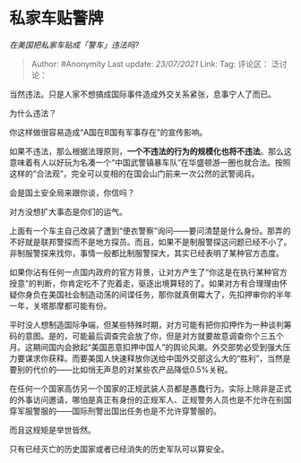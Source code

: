 # 私家车贴警牌
*在美国把私家车贴成「警车」违法吗?*

> Author: #Anonymity
> Last update: *23/07/2021*
> Link:
> Tag:
> 评论区：
> 泛讨论：

当然违法。只是人家不想搞成国际事件造成外交关系紧张，息事宁人了而已。

为什么违法？

你这样做很容易造成“A国在B国有军事存在”的宣传影响。

如果不违法，那么根据法理原则，**一个不违法的行为的规模化也将不违法**。那么这意味着有人以好玩为名凑一个“中国武警镇暴车队”在华盛顿游一圈也就合法。按照这样的“合法观”，完全可以变相的在国会山门前来一次公然的武警阅兵。

会是国土安全局来跟你谈，你信吗？

对方没想扩大事态是你们的运气。

上面有一个车主自己改装了遭到“便衣警察”询问——要问清楚是什么身份。那弄的不好就是联邦警探而不是地方探员。而且，如果不是制服警探这问题已经不小了。非制服警探来找你，事情一般都比制服警探大，其实已经表明了某种官方态度。

如果你沾有任何一点国内政府的官方背景，让对方产生了“你这是在执行某种官方授意”的判断，你肯定吃不了兜着走，驱逐出境算轻的了。如果对方有合理理由怀疑你身负在美国社会制造动荡的间谍任务，那你就真倒霉大了，先扣押审你的半年一年，关塔那摩都可能有份。

平时没人想制造国际争端，但某些特殊时期，对方可能有把你扣押作为一种谈判筹码的意图。是的，可能最后调查完会放了你，但是对方就要故意调查你个三五个月。这期间国内会掀起“美国恶意扣押中国人”的舆论风潮。外交部势必受到强大压力要谋求你获释。而要美国人快速释放你送给中国外交部这么大的“胜利”，当然是要别的代价的——比如悄无声息的对某些农产品降低0.5%关税。

在任何一个国家高仿另一个国家的正规武装人员都是愚蠢行为。实际上除非是正式的外事访问邀请，哪怕是真正有身份的正规军人、正规警务人员也是不允许在别国穿军服警服的——国际刑警出国出任务也是不允许穿警服的。

而且这规矩是举世皆然。

只有已经灭亡的历史国家或者已经消失的历史军队可以算安全。
